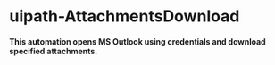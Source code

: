 # uipath-AttachmentsDownload
#### This automation opens MS Outlook using credentials and download specified attachments.
